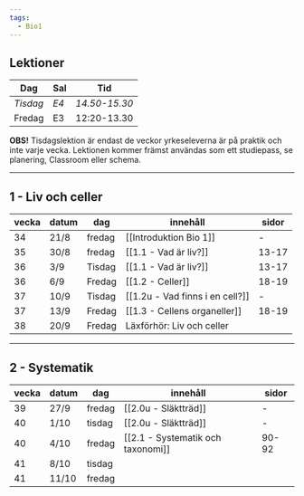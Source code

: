 ```yaml
---
tags:
  - Bio1
---
```



## Lektioner

| Dag      | Sal  | Tid           |
| -------- | ---- | ------------- |
| *Tisdag* | *E4* | *14.50-15.30* |
| Fredag   | E3   | 12:20-13.30   |

**OBS!** Tisdagslektion är endast de veckor yrkeseleverna är på praktik och inte varje vecka. Lektionen kommer främst användas som ett studiepass, se planering, Classroom eller schema.

---

## 1 - Liv och celler

| vecka | datum | dag    | innehåll                        | sidor |
| ----- | ----- | ------ | ------------------------------- | ----- |
| 34    | 21/8  | fredag | [[Introduktion Bio 1]]          | -     |
| 35    | 30/8  | fredag | [[1.1 - Vad är liv?]]           | 13-17 |
| 36    | 3/9   | Tisdag | [[1.1 - Vad är liv?]]           | 13-17 |
| 36    | 6/9   | Fredag | [[1.2 - Celler]]                | 18-19 |
| 37    | 10/9  | Tisdag | [[1.2u - Vad finns i en cell?]] | -     |
| 37    | 13/9  | Fredag | [[1.3 - Cellens organeller]]    | 18-19 |
| 38    | 20/9  | Fredag | Läxförhör: Liv och celler       |       |

---

## 2 - Systematik

| vecka | datum | dag    | innehåll                    | sidor |
| ----- | ----- | ------ | --------------------------- | ----- |
| 39    | 27/9  | fredag | [[2.0u - Släktträd]]        | -     |
| 40    | 1/10  | tisdag | [[2.0u - Släktträd]]        | -     |
| 40    | 4/10  | fredag | [[2.1 - Systematik och taxonomi]] | 90-92 |
| 41    | 8/10  | tisdag |                             |       |
| 41    | 11/10 | fredag |                             |       |
